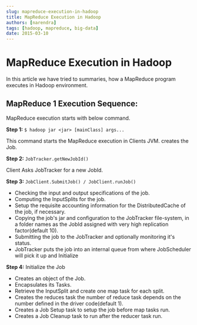 ```yaml
---
slug: mapreduce-execution-in-hadoop
title: MapReduce Execution in Hadoop
authors: [narendra]
tags: [hadoop, mapreduce, big-data]
date: 2015-03-10
---
```


# MapReduce Execution in Hadoop

In this article we have tried to summaries,  how a MapReduce program executes in Hadoop environment.

## MapReduce 1 Execution Sequence:

MapReduce execution starts with below command.

**Step 1:** `$ hadoop jar <jar> [mainClass] args...`

This command starts the MapReduce execution in Clients JVM.
creates the Job.

**Step 2:** `JobTracker.getNewJobId()`

Client Asks JobTracker for a new JobId.

**Step 3:** `JobClient.SubmitJob() / JobClient.runJob()`

- Checking the input and output specifications of the job.
- Computing the InputSplits for the job.
- Setup the requisite accounting information for the DistributedCache of the job, if necessary.
- Copying the job's jar and configuration to the JobTracker  file-system, in a folder names as the JobId assigned with very high replication factor(default 10).
- Submitting the job to the JobTracker and optionally monitoring it's status.
- JobTracker puts the job into an internal queue from where JobScheduler will pick it up and Initialize

**Step 4:** Initialize the Job

- Creates an object of the Job.
- Encapsulates its Tasks.
- Retrieve the InputSplit and create one map task for each split.
- Creates the reduces task the number of reduce task depends on the number defined in the driver code(default 1).
- Creates a Job Setup task to setup the job before map tasks run.
- Creates a Job Cleanup task to run after the reducer task run.

<!-- Image removed: mr1_execution.png -->
